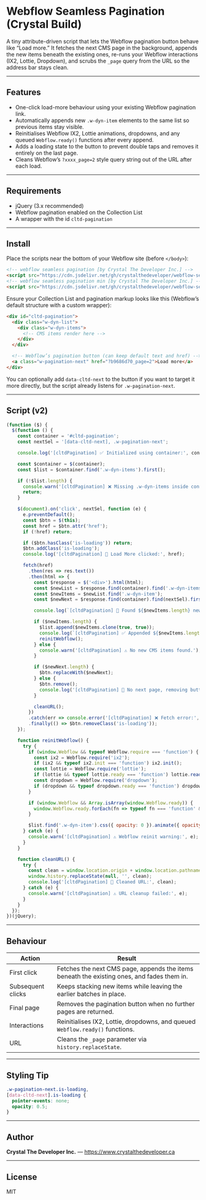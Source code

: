 # Webflow Seamless Pagination (Crystal Build)

A tiny attribute-driven script that lets the Webflow pagination button behave like “Load more.” It fetches the next CMS page in the background, appends the new items beneath the existing ones, re-runs your Webflow interactions (IX2, Lottie, Dropdown), and scrubs the `_page` query from the URL so the address bar stays clean.

---

## Features
- One-click load-more behaviour using your existing Webflow pagination link.
- Automatically appends new `.w-dyn-item` elements to the same list so previous items stay visible.
- Reinitialises Webflow IX2, Lottie animations, dropdowns, and any queued `Webflow.ready()` functions after every append.
- Adds a loading state to the button to prevent double taps and removes it entirely on the last page.
- Cleans Webflow’s `?xxxx_page=2` style query string out of the URL after each load.

---

## Requirements
- jQuery (3.x recommended)
- Webflow pagination enabled on the Collection List
- A wrapper with the id `cltd-pagination`

---

## Install
Place the scripts near the bottom of your Webflow site (before `</body>`):

```html
<!-- webflow seamless pagination [by Crystal The Developer Inc.] -->
<script src="https://cdn.jsdelivr.net/gh/crystalthedeveloper/webflow-seamless-pagination@main/seamless-pagination.js"></script>
<!-- webflow seamless pagination min [by Crystal The Developer Inc.] -->
<script src="https://cdn.jsdelivr.net/gh/crystalthedeveloper/webflow-seamless-pagination@main/seamless-pagination.min.js"></script>
```

Ensure your Collection List and pagination markup looks like this (Webflow’s default structure with a custom wrapper):

```html
<div id="cltd-pagination">
  <div class="w-dyn-list">
    <div class="w-dyn-items">
      <!-- CMS items render here -->
    </div>
  </div>

  <!-- Webflow’s pagination button (can keep default text and href) -->
  <a class="w-pagination-next" href="?b9686d70_page=2">Load more</a>
</div>
```

You can optionally add `data-cltd-next` to the button if you want to target it more directly, but the script already listens for `.w-pagination-next`.

---

## Script (v2)

```js
(function ($) {
  $(function () {
    const container = '#cltd-pagination';
    const nextSel = '[data-cltd-next], .w-pagination-next';

    console.log('[cltdPagination] ✅ Initialized using container:', container);

    const $container = $(container);
    const $list = $container.find('.w-dyn-items').first();

    if (!$list.length) {
      console.warn('[cltdPagination] ❌ Missing .w-dyn-items inside container.');
      return;
    }

    $(document).on('click', nextSel, function (e) {
      e.preventDefault();
      const $btn = $(this);
      const href = $btn.attr('href');
      if (!href) return;

      if ($btn.hasClass('is-loading')) return;
      $btn.addClass('is-loading');
      console.log('[cltdPagination] 🔘 Load More clicked:', href);

      fetch(href)
        .then(res => res.text())
        .then(html => {
          const $response = $('<div>').html(html);
          const $newList = $response.find(container).find('.w-dyn-items').first();
          const $newItems = $newList.find('.w-dyn-item');
          const $newNext = $response.find(container).find(nextSel).first();

          console.log(`[cltdPagination] 🧱 Found ${$newItems.length} new items.`);

          if ($newItems.length) {
            $list.append($newItems.clone(true, true));
            console.log(`[cltdPagination] ✅ Appended ${$newItems.length} new CMS items.`);
            reinitWebflow();
          } else {
            console.warn('[cltdPagination] ⚠️ No new CMS items found.');
          }

          if ($newNext.length) {
            $btn.replaceWith($newNext);
          } else {
            $btn.remove();
            console.log('[cltdPagination] 🏁 No next page, removing button.');
          }

          cleanURL();
        })
        .catch(err => console.error('[cltdPagination] ❌ Fetch error:', err))
        .finally(() => $btn.removeClass('is-loading'));
    });

    function reinitWebflow() {
      try {
        if (window.Webflow && typeof Webflow.require === 'function') {
          const ix2 = Webflow.require('ix2');
          if (ix2 && typeof ix2.init === 'function') ix2.init();
          const lottie = Webflow.require('lottie');
          if (lottie && typeof lottie.ready === 'function') lottie.ready();
          const dropdown = Webflow.require('dropdown');
          if (dropdown && typeof dropdown.ready === 'function') dropdown.ready();
        }

        if (window.Webflow && Array.isArray(window.Webflow.ready)) {
          window.Webflow.ready.forEach(fn => typeof fn === 'function' && fn());
        }

        $list.find('.w-dyn-item').css({ opacity: 0 }).animate({ opacity: 1 }, 500);
      } catch (e) {
        console.warn('[cltdPagination] ⚠️ Webflow reinit warning:', e);
      }
    }

    function cleanURL() {
      try {
        const clean = window.location.origin + window.location.pathname + window.location.hash;
        window.history.replaceState(null, '', clean);
        console.log('[cltdPagination] 🧹 Cleaned URL:', clean);
      } catch (e) {
        console.warn('[cltdPagination] ⚠️ URL cleanup failed:', e);
      }
    }
  });
})(jQuery);
```

---

## Behaviour
| Action | Result |
| ------ | ------ |
| First click | Fetches the next CMS page, appends the items beneath the existing ones, and fades them in. |
| Subsequent clicks | Keeps stacking new items while leaving the earlier batches in place. |
| Final page | Removes the pagination button when no further pages are returned. |
| Interactions | Reinitialises IX2, Lottie, dropdowns, and queued `Webflow.ready()` functions. |
| URL | Cleans the `_page` parameter via `history.replaceState`. |

---

## Styling Tip

```css
.w-pagination-next.is-loading,
[data-cltd-next].is-loading {
  pointer-events: none;
  opacity: 0.5;
}
```

---

## Author
**Crystal The Developer Inc.** — https://www.crystalthedeveloper.ca

---

## License
MIT

